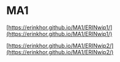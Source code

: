 # MA1

[https://erinkhor.github.io/MA1/ERINwip1/](https://erinkhor.github.io/MA1/ERINwip1/)

[https://erinkhor.github.io/MA1/ERINwip2/](https://erinkhor.github.io/MA1/ERINwip2/)
